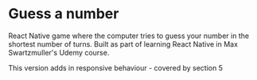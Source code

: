 # Guess a number 

React Native game where the computer tries to guess your number in the shortest number of turns. Built as part of learning React Native in Max Swartzmuller's Udemy course.

This version adds in responsive behaviour - covered by section 5


